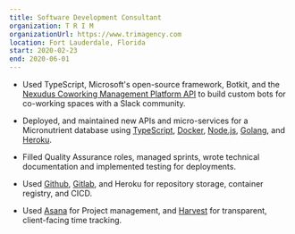 ```yaml
---
title: Software Development Consultant
organization: T R I M
organizationUrl: https://www.trimagency.com
location: Fort Lauderdale, Florida
start: 2020-02-23
end: 2020-06-01
---
```


- Used TypeScript, Microsoft's open-source framework, Botkit, and the [Nexudus Coworking Management Platform API](https://www.nexudus.com/en/page/demo-landing?gclid=EAIaIQobChMIr_Djy-us6wIVlYpaBR1FlwX0EAAYASAAEgLTX_D_BwE) to build custom bots for co-working spaces with a Slack community.

- Deployed, and maintained new APIs and micro-services for a Micronutrient database using [TypeScript](https://www.typescriptlang.org/), [Docker](https://www.docker.com/), [Node.js](https://nodejs.org/en/), [Golang](https://golang.org/), and [Heroku](https://www.heroku.com/).

- Filled Quality Assurance roles, managed sprints, wrote technical documentation and implemented testing for deployments.

- Used [Github](https://github.com/ryancraigmartin), [Gitlab](https://gitlab.com/ryancraigmartin), and Heroku for repository storage, container registry, and CICD.

- Used [Asana](https://asana.com/) for Project management, and [Harvest](https://www.getharvest.com/) for transparent, client-facing time tracking.
